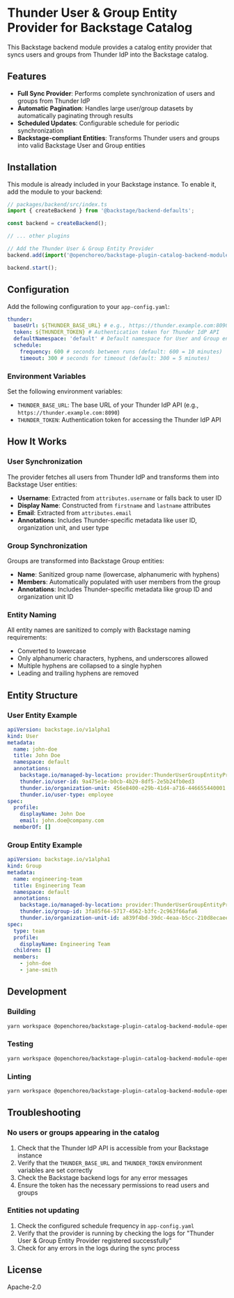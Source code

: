 # Thunder User & Group Entity Provider for Backstage Catalog

This Backstage backend module provides a catalog entity provider that syncs users and groups from Thunder IdP into the Backstage catalog.

## Features

- **Full Sync Provider**: Performs complete synchronization of users and groups from Thunder IdP
- **Automatic Pagination**: Handles large user/group datasets by automatically paginating through results
- **Scheduled Updates**: Configurable schedule for periodic synchronization
- **Backstage-compliant Entities**: Transforms Thunder users and groups into valid Backstage User and Group entities

## Installation

This module is already included in your Backstage instance. To enable it, add the module to your backend:

```typescript
// packages/backend/src/index.ts
import { createBackend } from '@backstage/backend-defaults';

const backend = createBackend();

// ... other plugins

// Add the Thunder User & Group Entity Provider
backend.add(import('@openchoreo/backstage-plugin-catalog-backend-module-openchoreo-users'));

backend.start();
```

## Configuration

Add the following configuration to your `app-config.yaml`:

```yaml
thunder:
  baseUrl: ${THUNDER_BASE_URL} # e.g., https://thunder.example.com:8090
  token: ${THUNDER_TOKEN} # Authentication token for Thunder IdP API
  defaultNamespace: 'default' # Default namespace for User and Group entities (optional)
  schedule:
    frequency: 600 # seconds between runs (default: 600 = 10 minutes)
    timeout: 300 # seconds for timeout (default: 300 = 5 minutes)
```

### Environment Variables

Set the following environment variables:

- `THUNDER_BASE_URL`: The base URL of your Thunder IdP API (e.g., `https://thunder.example.com:8090`)
- `THUNDER_TOKEN`: Authentication token for accessing the Thunder IdP API

## How It Works

### User Synchronization

The provider fetches all users from Thunder IdP and transforms them into Backstage User entities:

- **Username**: Extracted from `attributes.username` or falls back to user ID
- **Display Name**: Constructed from `firstname` and `lastname` attributes
- **Email**: Extracted from `attributes.email`
- **Annotations**: Includes Thunder-specific metadata like user ID, organization unit, and user type

### Group Synchronization

Groups are transformed into Backstage Group entities:

- **Name**: Sanitized group name (lowercase, alphanumeric with hyphens)
- **Members**: Automatically populated with user members from the group
- **Annotations**: Includes Thunder-specific metadata like group ID and organization unit ID

### Entity Naming

All entity names are sanitized to comply with Backstage naming requirements:
- Converted to lowercase
- Only alphanumeric characters, hyphens, and underscores allowed
- Multiple hyphens are collapsed to a single hyphen
- Leading and trailing hyphens are removed

## Entity Structure

### User Entity Example

```yaml
apiVersion: backstage.io/v1alpha1
kind: User
metadata:
  name: john-doe
  title: John Doe
  namespace: default
  annotations:
    backstage.io/managed-by-location: provider:ThunderUserGroupEntityProvider
    thunder.io/user-id: 9a475e1e-b0cb-4b29-8df5-2e5b24fb0ed3
    thunder.io/organization-unit: 456e8400-e29b-41d4-a716-446655440001
    thunder.io/user-type: employee
spec:
  profile:
    displayName: John Doe
    email: john.doe@company.com
  memberOf: []
```

### Group Entity Example

```yaml
apiVersion: backstage.io/v1alpha1
kind: Group
metadata:
  name: engineering-team
  title: Engineering Team
  namespace: default
  annotations:
    backstage.io/managed-by-location: provider:ThunderUserGroupEntityProvider
    thunder.io/group-id: 3fa85f64-5717-4562-b3fc-2c963f66afa6
    thunder.io/organization-unit-id: a839f4bd-39dc-4eaa-b5cc-210d8ecaee87
spec:
  type: team
  profile:
    displayName: Engineering Team
  children: []
  members:
    - john-doe
    - jane-smith
```

## Development

### Building

```bash
yarn workspace @openchoreo/backstage-plugin-catalog-backend-module-openchoreo-users build
```

### Testing

```bash
yarn workspace @openchoreo/backstage-plugin-catalog-backend-module-openchoreo-users test
```

### Linting

```bash
yarn workspace @openchoreo/backstage-plugin-catalog-backend-module-openchoreo-users lint
```

## Troubleshooting

### No users or groups appearing in the catalog

1. Check that the Thunder IdP API is accessible from your Backstage instance
2. Verify that the `THUNDER_BASE_URL` and `THUNDER_TOKEN` environment variables are set correctly
3. Check the Backstage backend logs for any error messages
4. Ensure the token has the necessary permissions to read users and groups

### Entities not updating

1. Check the configured schedule frequency in `app-config.yaml`
2. Verify that the provider is running by checking the logs for "Thunder User & Group Entity Provider registered successfully"
3. Check for any errors in the logs during the sync process

## License

Apache-2.0
